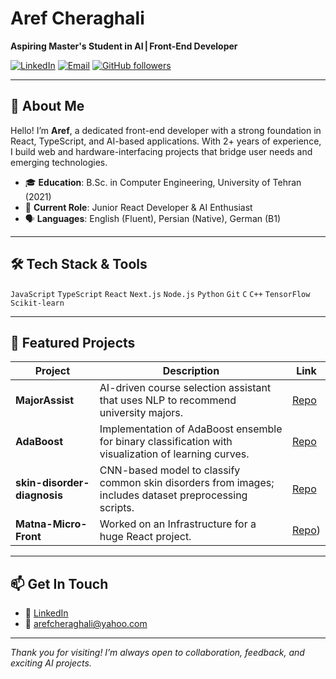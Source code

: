 # Aref Cheraghali
**Aspiring Master's Student in AI | Front-End Developer**

[![LinkedIn](https://img.shields.io/badge/LinkedIn-Aref_Cheraghali-blue)](https://www.linkedin.com/in/aref1999) [![Email](https://img.shields.io/badge/Email-arefcheraghali%40yahoo.com-red)](mailto:arefcheraghali@yahoo.com) [![GitHub followers](https://img.shields.io/github/followers/ArefCheraghali?label=Follow)](https://github.com/ArefCheraghali?tab=followers)

---

## 👋 About Me

Hello! I’m **Aref**, a dedicated front-end developer with a strong foundation in React, TypeScript, and AI-based applications. With 2+ years of experience, I build web and hardware-interfacing projects that bridge user needs and emerging technologies.

- 🎓 **Education**: B.Sc. in Computer Engineering, University of Tehran (2021)
- 💼 **Current Role**: Junior React Developer & AI Enthusiast
- 🗣️ **Languages**: English (Fluent), Persian (Native), German (B1)

---

## 🛠️ Tech Stack & Tools

<code>JavaScript</code> <code>TypeScript</code> <code>React</code> <code>Next.js</code> <code>Node.js</code> <code>Python</code> <code>Git</code> <code>C</code> <code>C++</code> <code>TensorFlow</code> <code>Scikit-learn</code>

---

## 📌 Featured Projects

| Project | Description | Link |
| ------- | ----------- | ---- |
| **MajorAssist** | AI-driven course selection assistant that uses NLP to recommend university majors. | [Repo](https://github.com/ArefCheraghali/MajorAssist) |
| **AdaBoost** | Implementation of AdaBoost ensemble for binary classification with visualization of learning curves. | [Repo](https://github.com/ArefCheraghali/AdaBoost) |
| **skin-disorder-diagnosis** | CNN-based model to classify common skin disorders from images; includes dataset preprocessing scripts. | [Repo](https://github.com/ArefCheraghali/skin-disorder-diagnosis) |
| **Matna-Micro-Front** | Worked on an Infrastructure for a huge React project.  | [Repo](https://github.com/ArefCheraghali/Matna-Micro-Front)) |

---

## 📫 Get In Touch

- 🔗 [LinkedIn](https://www.linkedin.com/in/aref1999)
- 📧 arefcheraghali@yahoo.com

---

*Thank you for visiting! I’m always open to collaboration, feedback, and exciting AI projects.*
